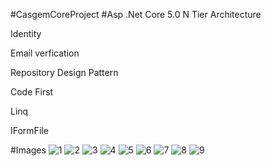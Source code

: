 #CasgemCoreProject
#Asp .Net Core 5.0 N Tier Architecture 
<p>Identity </p>
<p>Email verfication </p>
<p>Repository Design Pattern </p>
<p>Code First </p>
<p>Linq </p>
<p>IFormFile </p>

#Images
![1](https://github.com/GokayAcikgoz/CasgemCoreProject/assets/57223178/cf034be7-2995-472f-abb5-ec2e2cd7a1fc)
![2](https://github.com/GokayAcikgoz/CasgemCoreProject/assets/57223178/cb09d6c0-aab2-446c-b589-befb2844ed66)
![3](https://github.com/GokayAcikgoz/CasgemCoreProject/assets/57223178/b23d0b5a-e8fd-485a-8148-3f9995b57ab2)
![4](https://github.com/GokayAcikgoz/CasgemCoreProject/assets/57223178/e89d8915-db3f-433b-ae69-d5f287d35143)
![5](https://github.com/GokayAcikgoz/CasgemCoreProject/assets/57223178/1b614fa4-07fd-440b-8da9-256ceae1a1b0)
![6](https://github.com/GokayAcikgoz/CasgemCoreProject/assets/57223178/df2d2e6a-a4c2-45a9-aa61-f5a7812329f2)
![7](https://github.com/GokayAcikgoz/CasgemCoreProject/assets/57223178/8d23aa3e-29d2-475e-9a89-b6557aa3d284)
![8](https://github.com/GokayAcikgoz/CasgemCoreProject/assets/57223178/aee0a7aa-c606-419b-abd8-003ee22d4da7)
![9](https://github.com/GokayAcikgoz/CasgemCoreProject/assets/57223178/54c8588b-1d8d-469f-9ff6-d0d4659982c1)

